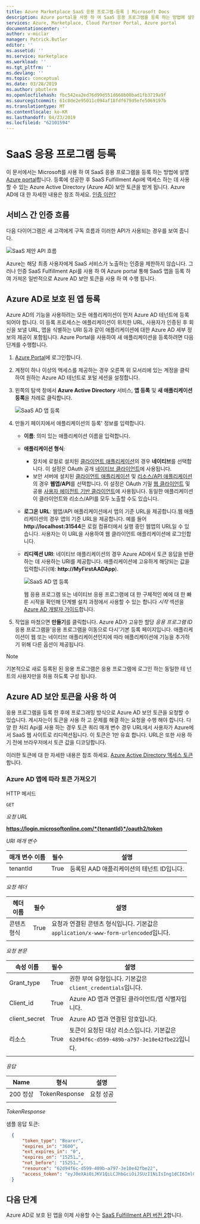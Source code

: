 ```yaml
---
title: Azure Marketplace SaaS 응용 프로그램-등록 | Microsoft Docs
description: Azure portal을 사용 하 여 SaaS 응용 프로그램을 등록 하는 방법에 설명 합니다.
services: Azure, Marketplace, Cloud Partner Portal, Azure portal
documentationcenter: ''
author: v-miclar
manager: Patrick.Butler
editor: ''
ms.assetid: ''
ms.service: marketplace
ms.workload: ''
ms.tgt_pltfrm: ''
ms.devlang: ''
ms.topic: conceptual
ms.date: 03/28/2019
ms.author: pbutlerm
ms.openlocfilehash: fbc542ea2ed76d99d551d668b00bad1fb3719a9f
ms.sourcegitcommit: 61c8de2e95011c094af18fdf679d5efe5069197b
ms.translationtype: MT
ms.contentlocale: ko-KR
ms.lasthandoff: 04/23/2019
ms.locfileid: "62101594"
---
```

# <a name="register-a-saas-application"></a>SaaS 응용 프로그램 등록

이 문서에서는 Microsoft를 사용 하 여 SaaS 응용 프로그램을 등록 하는 방법에 설명 [Azure portal](https://portal.azure.com/)합니다.  등록에 성공한 후 SaaS Fulfillment Api에 액세스 하는 데 사용할 수 있는 Azure Active Directory (Azure AD) 보안 토큰을 받게 됩니다.  Azure AD에 대 한 자세한 내용은 참조 하세요. [인증 이란?](https://docs.microsoft.com/azure/active-directory/develop/authentication-scenarios)


## <a name="service-to-service-authentication-flow"></a>서비스 간 인증 흐름

다음 다이어그램은 새 고객에게 구독 흐름과 이러한 API가 사용되는 경우를 보여 줍니다.

![SaaS 제안 API 흐름](./media/saas-offer-publish-api-flow-v1.png)

Azure는 해당 최종 사용자에게 SaaS 서비스가 노출하는 인증을 제한하지 않습니다. 그러나 인증 SaaS Fulfillment Api를 사용 하 여 Azure portal 통해 SaaS 앱을 등록 하 여 가져온 일반적으로 Azure AD 보안 토큰을 사용 하 여 수행 됩니다. 


## <a name="register-an-azure-ad-secured-app"></a>Azure AD로 보호 된 앱 등록

Azure AD의 기능을 사용하려는 모든 애플리케이션이 먼저 Azure AD 테넌트에 등록되어야 합니다. 이 등록 프로세스는 애플리케이션이 위치한 URL, 사용자가 인증된 후 회신을 보낼 URL, 앱을 식별하는 URI 등과 같이 애플리케이션에 대한 Azure AD 세부 정보의 제공이 포함됩니다.  Azure Portal을 사용하여 새 애플리케이션을 등록하려면 다음 단계를 수행합니다.

1.  [Azure Portal](https://portal.azure.com/)에 로그인합니다.
2.  계정이 하나 이상의 액세스를 제공하는 경우 오른쪽 위 모서리에 있는 계정을 클릭하여 원하는 Azure AD 테넌트로 포털 세션을 설정합니다.
3.  왼쪽의 탐색 창에서 **Azure Active Directory** 서비스, **앱 등록** 및 **새 애플리케이션 등록**을 차례로 클릭합니다.

    ![SaaS AD 앱 등록](./media/saas-offer-app-registration-v1.png)

4.  만들기 페이지에서 애플리케이션의 등록\' 정보를 입력합니다.
    -   **이름**: 의미 있는 애플리케이션 이름을 입력합니다.
    -   **애플리케이션 형식**: 
        - 장치에 로컬로 설치된 [클라이언트 애플리케이션](https://docs.microsoft.com/azure/active-directory/develop/active-directory-dev-glossary#client-application)의 경우 **네이티브**를 선택합니다. 이 설정은 OAuth 공개 [네이티브 클라이언트](https://docs.microsoft.com/azure/active-directory/develop/active-directory-dev-glossary#native-client)에 사용됩니다.
        - 보안 서버에 설치된 [클라이언트 애플리케이션](https://docs.microsoft.com/azure/active-directory/develop/active-directory-dev-glossary#client-application) 및 [리소스/API 애플리케이션](https://docs.microsoft.com/azure/active-directory/develop/active-directory-dev-glossary#resource-server)의 경우 **웹앱/API**를 선택합니다. 이 설정은 OAuth 기밀 [웹 클라이언트](https://docs.microsoft.com/azure/active-directory/develop/active-directory-dev-glossary#web-client) 및 공용 [사용자 에이전트 기반 클라이언트](https://docs.microsoft.com/azure/active-directory/develop/active-directory-dev-glossary#user-agent-based-client)에 사용됩니다.
        동일한 애플리케이션이 클라이언트와 리소스/API를 모두 노출할 수도 있습니다.
    -   **로그온 URL**: 웹앱/API 애플리케이션에서 앱의 기준 URL을 제공합니다.웹 애플리케이션의 경우 앱의 기준 URL을 제공합니다. 예를 들어 **http://localhost:31544**은 로컬 컴퓨터에서 실행 중인 웹앱의 URL일 수 있습니다. 사용자는 이 URL을 사용하여 웹 클라이언트 애플리케이션에 로그인합니다.
    -   **리디렉션 URI**: 네이티브 애플리케이션의 경우 Azure AD에서 토큰 응답을 반환하는 데 사용하는 URI를 제공합니다. 애플리케이션에 고유하게 해당되는 값을 입력합니다(예: **http://MyFirstAADApp**).

        ![SaaS AD 앱 등록](./media/saas-offer-app-registration-v1-2.png)

        웹 응용 프로그램 또는 네이티브 응용 프로그램에 대 한 구체적인 예에 대 한 빠른 시작을 확인해 단계별 설치 과정에서 사용할 수 있는 합니다 *시작* 섹션을 [Azure AD 개발자 가이드](https://docs.microsoft.com/azure/active-directory/develop/active-directory-developers-guide)합니다.

5.  작업을 마쳤으면 **만들기**를 클릭합니다. Azure AD가 고유한 할당 *응용 프로그램 ID* 응용 프로그램을\'응용 프로그램을 이동으로 다시\'기본 등록 페이지입니다. 애플리케이션이 웹 또는 네이티브 애플리케이션인지에 따라 애플리케이션에 기능을 추가하기 위해 다른 옵션이 제공됩니다.

>[!Note]
>기본적으로 새로 등록된 된 응용 프로그램은 응용 프로그램에 로그인 하는 동일한 테 넌 트의 사용자만을 허용 하도록 구성 됩니다.


## <a name="using-the-azure-ad-security-token"></a>Azure AD 보안 토큰을 사용 하 여

응용 프로그램을 등록 한 후에 프로그래밍 방식으로 Azure AD 보안 토큰을 요청할 수 있습니다.  게시자는이 토큰을 사용 하 고 문제를 해결 하는 요청을 수행 해야 합니다.  다양 한 처리 Api를 사용 하는 경우 토큰 쿼리 매개 변수 경우 URL에서 사용자가 Azure에서 SaaS 웹 사이트로 리디렉션됩니다.  이 토큰은 1만 유효 합니다.  URL은 또한 사용 하기 전에 브라우저에서 토큰 값을 디코딩합니다.

이러한 토큰에 대 한 자세한 내용은 참조 하세요. [Azure Active Directory 액세스 토큰](https://docs.microsoft.com/azure/active-directory/develop/access-tokens)합니다.


### <a name="get-a-token-based-on-the-azure-ad-app"></a>Azure AD 앱에 따라 토큰 가져오기

HTTP 메서드

`GET`

*요청 URL*

**https://login.microsoftonline.com/*{tenantId}*/oauth2/token**

*URI 매개 변수*

|  **매개 변수 이름**  | **필수**  | **설명**                               |
|  ------------------  | ------------- | --------------------------------------------- |
| tenantId             | True           | 등록된 AAD 애플리케이션의 테넌트 ID입니다.   |
|  |  |  |


*요청 헤더*

|  **헤더 이름**  | **필수** |  **설명**                                   |
|  --------------   | ------------ |  ------------------------------------------------- |
|  콘텐츠 형식     | True          | 요청과 연결된 콘텐츠 형식입니다. 기본값은 `application/x-www-form-urlencoded`입니다.  |
|  |  |  |


*요청 본문*

| **속성 이름**   | **필수** |  **설명**                                                          |
| -----------------   | -----------  | ------------------------------------------------------------------------- |
|  Grant_type         | True          | 권한 부여 유형입니다. 기본값은 `client_credentials`입니다.                    |
|  Client_id          | True          |  Azure AD 앱과 연결된 클라이언트/앱 식별자입니다.                  |
|  client_secret      | True          |  Azure AD 앱과 연결된 암호입니다.                               |
|  리소스           | True          |  토큰이 요청된 대상 리소스입니다. 기본값은 `62d94f6c-d599-489b-a797-3e10e42fbe22`입니다. |
|  |  |  |


*응답*

|  **Name**  | **형식**       |  **설명**    |
| ---------- | -------------  | ------------------- |
| 200 정상    | TokenResponse  | 요청 성공   |
|  |  |  |

*TokenResponse*

샘플 응답 토큰:

``` json
  {
      "token_type": "Bearer",
      "expires_in": "3600",
      "ext_expires_in": "0",
      "expires_on": "15251…",
      "not_before": "15251…",
      "resource": "62d94f6c-d599-489b-a797-3e10e42fbe22",
      "access_token": "eyJ0eXAiOiJKV1QiLCJhbGciOiJSUzI1NiIsIng1dCI6ImlCakwxUmNxemhpeTRmcHhJeGRacW9oTTJZayIsImtpZCI6ImlCakwxUmNxemhpeTRmcHhJeGRacW9oTTJZayJ9…"
  }               
```


## <a name="next-steps"></a>다음 단계

Azure AD로 보호 된 앱을 이제 사용할 수는 [SaaS Fulfillment API 버전 2](./cpp-saas-fulfillment-api-v2.md)합니다.

